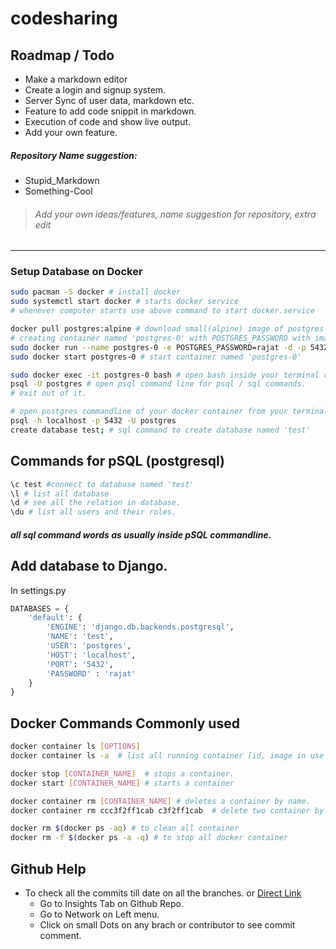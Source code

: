 # codesharing

## Roadmap / Todo

- Make a markdown editor 
- Create a login and signup system.
- Server Sync of user data, markdown etc.
- Feature to add code snippit in markdown.
- Execution of code and show live output.
- Add your own feature.

##### Repository Name suggestion:

- Stupid_Markdown
- Something-Cool

> ###### Add your own ideas/features, name suggestion for repository, extra edit
--- 

### Setup Database on Docker

```sh
sudo pacman -S docker # install docker
sudo systemctl start docker # starts docker service
# whenever computer starts use above command to start docker.service 
```
```sh
docker pull postgres:alpine # download small(alpine) image of postgres
# creating container named 'postgres-0' with POSTGRES_PASSWORD with image 'postgres:alpine'.
sudo docker run --name postgres-0 -e POSTGRES_PASSWORD=rajat -d -p 5432:5432 postgres:alpine 
sudo docker start postgres-0 # start container named 'postgres-0'
```

```sh
sudo docker exec -it postgres-0 bash # open bash inside your terminal connecting to docker running container named 'postgres-0'
psql -U postgres # open psql command line for psql / sql commands.
# exit out of it.
```
```sh
# open postgres commandline of your docker container from your terminal.
psql -h localhost -p 5432 -U postgres
create database test; # sql command to create database named 'test'
```
## Commands for pSQL (postgresql)
```bash
\c test #connect to database named 'test'
\l # list all database
\d # see all the relation in database.
\du # list all users and their roles.
```
##### all sql command words as usually inside pSQL commandline.

## Add database to Django.
In settings.py 
```python
DATABASES = {
    'default': {
        'ENGINE': 'django.db.backends.postgresql',
        'NAME': 'test',
        'USER': 'postgres',
        'HOST': 'localhost',
        'PORT': '5432',
        'PASSWORD' : 'rajat'
    }
}

```

## Docker Commands Commonly used
```bash
docker container ls [OPTIONS]
docker container ls -a  # list all running container [id, image in use ,status, etc.]

docker stop [CONTAINER_NAME]  # stops a container.
docker start [CONTAINER_NAME] # starts a container

docker container rm [CONTAINER_NAME] # deletes a container by name.
docker container rm ccc3f2ff1cab c3f2ff1cab  # delete two container by 'id'

docker rm $(docker ps -aq) # to clean all container
docker rm -f $(docker ps -a -q) # to stop all docker container
```
## Github Help

- To check all the commits till date on all the branches. or [Direct Link](https://github.com/rajat98v/codesharing/network)
    - Go to Insights Tab on Github Repo.
    - Go to Network on Left menu.
    - Click on small Dots on any brach or contributor to see commit comment.
